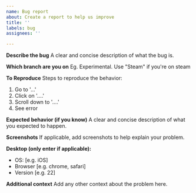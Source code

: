 ```yaml
---
name: Bug report
about: Create a report to help us improve
title: ''
labels: bug
assignees: ''

---
```


**Describe the bug**
A clear and concise description of what the bug is.

**Which branch are you on**
Eg. Experimental. Use "Steam" if you're on steam

**To Reproduce**
Steps to reproduce the behavior:
1. Go to '...'
2. Click on '....'
3. Scroll down to '....'
4. See error

**Expected behavior (if you know)**
A clear and concise description of what you expected to happen.

**Screenshots**
If applicable, add screenshots to help explain your problem.

**Desktop (only enter if applicable):**
 - OS: [e.g. iOS]
 - Browser [e.g. chrome, safari]
 - Version [e.g. 22]

**Additional context**
Add any other context about the problem here.
